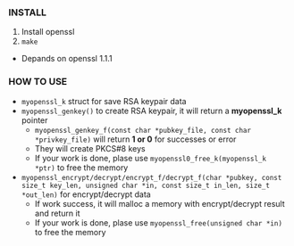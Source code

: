 ### INSTALL
1. Install openssl
2. `make`

- Depands on openssl 1.1.1

### HOW TO USE
- `myopenssl_k` struct for save RSA keypair data
- `myopenssl_genkey()` to create RSA keypair, it will return a **myopenssl_k** pointer
    - `myopenssl_genkey_f(const char *pubkey_file, const char *privkey_file)` will return **1 or 0** for successes or error
    - They will create PKCS#8 keys
    - If your work is done, plase use `myopenssl0_free_k(myopenssl_k *ptr)` to free the memory
- `myopenssl_encrypt/decrypt/encrypt_f/decrypt_f(char *pubkey, const size_t key_len, unsigned char *in, const size_t in_len, size_t *out_len)` for encrypt/decrypt data
    - If work success, it will malloc a memory with encrypt/decrypt result and return it
    - If your work is done, plase use `myopenssl_free(unsigned char *in)` to free the memory